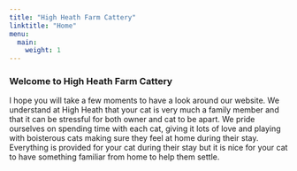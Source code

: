 ```yaml
---
title: "High Heath Farm Cattery"
linktitle: "Home"
menu:
  main:
    weight: 1
---
```

### Welcome to High Heath Farm Cattery

I hope you will take a few moments to
have a look around our website. We understand at High Heath that your cat is
very much a family member and that it can be stressful for both owner and cat to
be apart. We pride ourselves on spending time with each cat, giving it lots of
love and playing with boisterous cats making sure they feel at home during their
stay. Everything is provided for your cat during their stay but it is nice for
your cat to have something familiar from home to help them settle.
